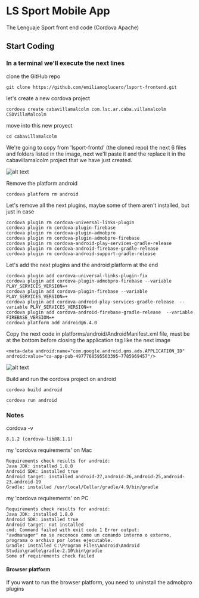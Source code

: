 # LS Sport Mobile App

The Lenguaje Sport front end code (Cordova Apache)

## Start Coding
### In a terminal we'll execute the next lines
clone the GitHub repo
```
git clone https://github.com/emilianoglucero/lsport-frontend.git
```

let's create a new cordova project
```
cordova create cabavillamalcolm com.lsc.ar.caba.villamalcolm CSDVillaMalcolm
```

move into this new proyect
```
cd cabavillamalcolm
```

We're going to copy from 'lsport-frontd' (the cloned repo) the next 6 files and folders listed in the image, next we'll paste it and the replace it in the cabavillamalcolm project that we have just created.

![alt text]("https://user-images.githubusercontent.com/15883174/53424442-fac1ff80-39c1-11e9-9c26-87540605f409.png")

Remove the platform android
```
cordova platform rm android
```
Let's remove all the next plugins, maybe some of them aren't installed, but just in case
```
cordova plugin rm cordova-universal-links-plugin
cordova plugin rm cordova-plugin-firebase
cordova plugin rm cordova-plugin-admobpro  
cordova plugin rm cordova-plugin-admobpro-firebase
cordova plugin rm cordova-android-play-services-gradle-release
cordova plugin rm cordova-android-firebase-gradle-release
cordova plugin rm cordova-android-support-gradle-release
```
Let's add the next plugins and the android platform at the end
```
cordova plugin add cordova-universal-links-plugin-fix
cordova plugin add cordova-plugin-admobpro-firebase --variable PLAY_SERVICES_VERSION=+
cordova plugin add cordova-plugin-firebase --variable PLAY_SERVICES_VERSION=+
cordova plugin add cordova-android-play-services-gradle-release  --variable PLAY_SERVICES_VERSION=+
cordova plugin add cordova-android-firebase-gradle-release  --variable FIREBASE_VERSION=+
cordova platform add android@6.4.0
```

Copy the next code in platforms/android/AndroidManifest.xml file, must be at the bottom before closing the application tag like the next image
```
<meta-data android:name="com.google.android.gms.ads.APPLICATION_ID" android:value="ca-app-pub-4977768595563395~7785969457"/> 
```
![alt text](https://user-images.githubusercontent.com/15883174/53269805-a3254a80-36c8-11e9-920b-c72911054dce.png)

Build and run the cordova project on android
```
cordova build android
```
```
cordova run android
```


### Notes

cordova -v
```
8.1.2 (cordova-lib@8.1.1)
```
my 'cordova requirements' on Mac
```
Requirements check results for android:
Java JDK: installed 1.8.0
Android SDK: installed true
Android target: installed android-27,android-26,android-25,android-23,android-19
Gradle: installed /usr/local/Cellar/gradle/4.9/bin/gradle
```
my 'cordova requirements' on PC
```
Requirements check results for android:
Java JDK: installed 1.8.0
Android SDK: installed true
Android target: not installed
cmd: Command failed with exit code 1 Error output:
"avdmanager" no se reconoce como un comando interno o externo,
programa o archivo por lotes ejecutable.
Gradle: installed C:\Program Files\Android\Android Studio\gradle\gradle-2.10\bin\gradle
Some of requirements check failed
```

#### Browser platform
If you want to run the browser platform, you need to uninstall the admobpro plugins

